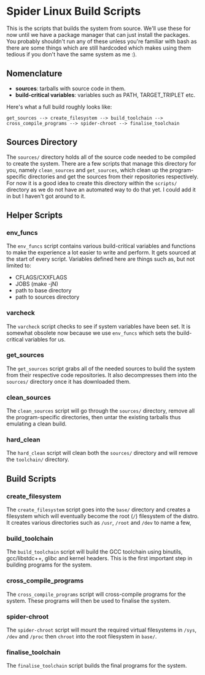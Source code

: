 # Spider Linux Build Scripts

This is the scripts that builds the system from source. We'll use these for now
until we have a package manager that can just install the packages. You
probably shouldn't run any of these unless you're familiar with bash as there
are some things which are still hardcoded which makes using them tedious if you
don't have the same system as me :).

## Nomenclature

- **sources**: tarballs with source code in them.
- **build-critical variables**: variables such as PATH, TARGET_TRIPLET etc.

Here's what a full build roughly looks like:

```
get_sources --> create_filesystem --> build_toolchain --> cross_compile_programs --> spider-chroot --> finalise_toolchain
```

## Sources Directory

The `sources/` directory holds all of the source code needed to be compiled to
create the system. There are a few scripts that manage this directory for you,
namely `clean_sources` and `get_sources`, which clean up the program-specific
directories and get the sources from their repositories respectively. For now
it is a good idea to create this directory within the `scripts/` directory as
we do not have an automated way to do that yet. I could add it in but I haven't
got around to it.

## Helper Scripts

### env_funcs

The `env_funcs` script contains various build-critical variables and functions
to make the experience a lot easier to write and perform. It gets sourced at
the start of every script. Variables defined here are things such as, but not
limited to:

- CFLAGS/CXXFLAGS
- JOBS (make -jN)
- path to base directory
- path to sources directory

### varcheck

The `varcheck` script checks to see if system variables have been set. It is
somewhat obsolete now because we use `env_funcs` which sets the build-critical
variables for us.

### get_sources

The `get_sources` script grabs all of the needed sources to build the system
from their respective code repositories. It also decompresses them into the
`sources/` directory once it has downloaded them.

### clean_sources

The `clean_sources` script will go through the `sources/` directory, remove all
the program-specific directories, then untar the existing tarballs thus
emulating a clean build.

### hard_clean

The `hard_clean` script will clean both the `sources/` directory and will
remove the `toolchain/` directory.

## Build Scripts

### create_filesystem

The `create_filesystem` script goes into the `base/` directory and creates a
filesystem which will eventually become the root (`/`) filesystem of the
distro. It creates various directories such as `/usr`, `/root` and `/dev` to
name a few,

### build_toolchain

The `build_toolchain` script will build the GCC toolchain using binutils,
gcc/libstdc++, glibc and kernel headers. This is the first important step in
building programs for the system.

### cross_compile_programs

The `cross_compile_programs` script will cross-compile programs for the system.
These programs will then be used to finalise the system.

### spider-chroot

The `spider-chroot` script will mount the required virtual filesystems in
`/sys`, `/dev` and `/proc` then `chroot` into the root filesystem in `base/`.

### finalise_toolchain

The `finalise_toolchain` script builds the final programs for the system.
